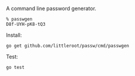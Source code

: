 A command line password generator.

```
% passwgen
D8f-UYH-pK8-tQ3
```

Install:

```
go get github.com/littleroot/passw/cmd/passwgen
```

Test:

```
go test
```
